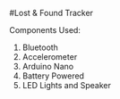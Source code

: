 #Lost & Found Tracker

Components Used:
1. Bluetooth
2. Accelerometer
3. Arduino Nano
4. Battery Powered
5. LED Lights and Speaker

